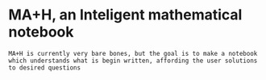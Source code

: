 # MA+H, an Inteligent mathematical notebook

    MA+H is currently very bare bones, but the goal is to make a notebook which understands what is begin written, affording the user solutions to desired questions


